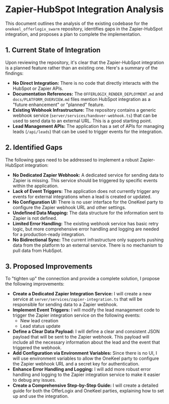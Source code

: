 # Zapier-HubSpot Integration Analysis

This document outlines the analysis of the existing codebase for the `onekeel_offerlogix_swarm` repository, identifies gaps in the Zapier-HubSpot integration, and proposes a plan to complete the implementation.

## 1. Current State of Integration

Upon reviewing the repository, it's clear that the Zapier-HubSpot integration is a planned feature rather than an existing one. Here's a summary of the findings:

- **No Direct Integration:** There is no code that directly interacts with the HubSpot or Zapier APIs.
- **Documentation References:** The `OFFERLOGIX_RENDER_DEPLOYMENT.md` and `docs/PLATFORM_OVERVIEW.md` files mention HubSpot integration as a "future enhancement" or "planned" feature.
- **Existing Webhook Infrastructure:** The repository contains a generic webhook service (`server/services/handover-webhook.ts`) that can be used to send data to an external URL. This is a good starting point.
- **Lead Management APIs:** The application has a set of APIs for managing leads (`/api/leads`) that can be used to trigger events for the integration.

## 2. Identified Gaps

The following gaps need to be addressed to implement a robust Zapier-HubSpot integration:

- **No Dedicated Zapier Webhook:** A dedicated service for sending data to Zapier is missing. This service should be triggered by specific events within the application.
- **Lack of Event Triggers:** The application does not currently trigger any events for external integrations when a lead is created or updated.
- **No Configuration UI:** There is no user interface for the OneKeel party to configure the Zapier webhook URL and other settings.
- **Undefined Data Mapping:** The data structure for the information sent to Zapier is not defined.
- **Limited Error Handling:** The existing webhook service has basic retry logic, but more comprehensive error handling and logging are needed for a production-ready integration.
- **No Bidirectional Sync:** The current infrastructure only supports pushing data from the platform to an external service. There is no mechanism to pull data from HubSpot.

## 3. Proposed Improvements

To "tighten up" the connection and provide a complete solution, I propose the following improvements:

- **Create a Dedicated Zapier Integration Service:** I will create a new service at `server/services/zapier-integration.ts` that will be responsible for sending data to a Zapier webhook.
- **Implement Event Triggers:** I will modify the lead management code to trigger the Zapier integration service on the following events:
    - New lead creation
    - Lead status update
- **Define a Clear Data Payload:** I will define a clear and consistent JSON payload that will be sent to the Zapier webhook. This payload will include all the necessary information about the lead and the event that triggered the webhook.
- **Add Configuration via Environment Variables:** Since there is no UI, I will use environment variables to allow the OneKeel party to configure the Zapier webhook URL and a secret key for authentication.
- **Enhance Error Handling and Logging:** I will add more robust error handling and logging to the Zapier integration service to make it easier to debug any issues.
- **Create a Comprehensive Step-by-Step Guide:** I will create a detailed guide for both the OfferLogix and OneKeel parties, explaining how to set up and use the integration.


